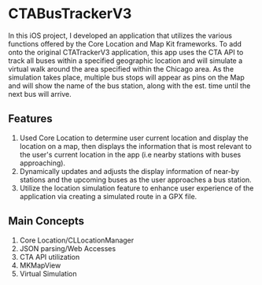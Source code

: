 # CTABusTrackerV3
In this iOS project, I developed an application that utilizes the various functions offered by the Core Location and Map Kit frameworks.
To add onto the original CTATrackerV3 application, this app uses the CTA API to track all buses within a specified geographic location
and will simulate a virtual walk around the area specified within the Chicago area. As the simulation takes place, multiple bus stops
will appear as pins on the Map and will show the name of the bus station, along with the est. time until the next bus will arrive.
## Features
1. Used Core Location to determine user current location and display the location on a map, then displays the information that is most
relevant to the user's current location in the app (i.e nearby stations with buses approaching).
2. Dynamically updates and adjusts the display information of near-by stations and the upcoming buses as the user approaches a bus
station.
3. Utilize the location simulation feature to enhance user experience of the application via creating a simulated route in a GPX file.
## Main Concepts
1. Core Location/CLLocationManager
2. JSON parsing/Web Accesses
3. CTA API utilization
4. MKMapView
5. Virtual Simulation

